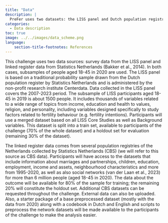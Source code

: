 ```yaml
---
title: "Data"
description: |
  PreFer uses two datasets: the LISS panel and Dutch population registries data.
categories:
  - Data description
toc: true
image: ../../images/data_scheme.png
language: 
    section-title-footnotes: References
---
```


This challenge uses two data sources: survey data from the LISS panel and linked register data from Statistics Netherlands (Bakker et al., 2014). In both cases, subsamples of people aged 18-45 in 2020 are used. The LISS panel is based on a traditional probability sample drawn from the Dutch population register by Statistics Netherlands and is administered by the non-profit research institute Centerdata. Data collected in the LISS panel covers the 2007-2023 period. The subsample of LISS participants aged 18-45 in 2019 is about 1500 people. It includes thousands of variables related to a wide range of topics from income, education and health to values, religion, and personality, including variables designed specifically to study factors related to fertility behaviour (e.g. fertility intentions). Participants will use a merged dataset based on all LISS Core Studies as well as Background variables. This dataset is split into a train set, available to participants of the challenge (70% of the whole dataset) and a holdout set for evaluation (remaining 30% of the dataset).  

The linked register data comes from several population registries of the Netherlands collected by Statistics Netherlands (CBS) (we will refer to this source as CBS data). Participants will have access to the datasets that include information about marriages and partnerships, children, education, employment, income and assets, neighbourhood characteristics and more from 1995-2020, as well as also social networks (van der Laan et al., 2023) for more than 6 million people (aged 18-45 in 2020). The data about the outcome will be available for 80% of the sample for training; the remaining 20% will constitute the holdout set. Additional CBS datasets can be requested throughout the challenge. External data can also be uploaded. Also, a starter package of a base preprocessed dataset (mostly with the data from 2020) along with a codebook in Dutch and English and scripts to preprocess the network datasets will be made available to the participants of the challenge to make the analysis easier. 